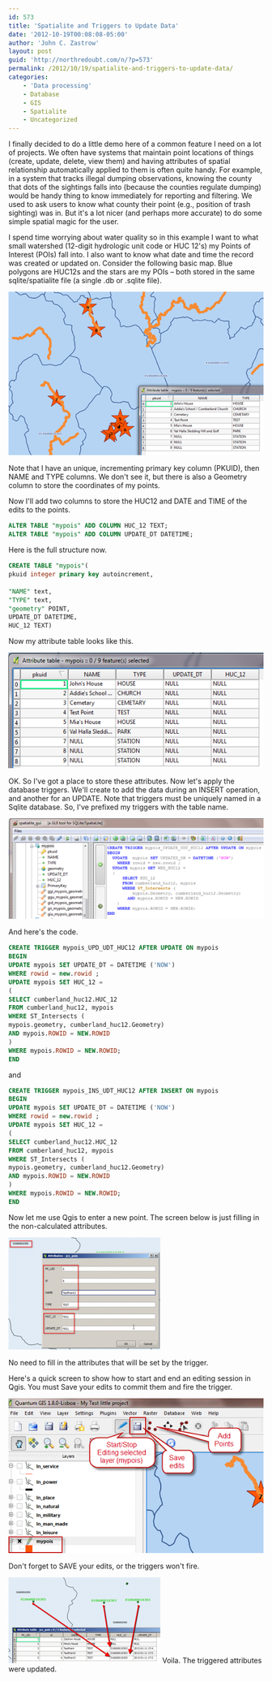 ```yaml
---
id: 573
title: 'Spatialite and Triggers to Update Data'
date: '2012-10-19T00:08:08-05:00'
author: 'John C. Zastrow'
layout: post
guid: 'http://northredoubt.com/n/?p=573'
permalink: /2012/10/19/spatialite-and-triggers-to-update-data/
categories:
    - 'Data processing'
    - Database
    - GIS
    - Spatialite
    - Uncategorized
---
```


I finally decided to do a little demo here of a common feature I need on a lot of projects. We often have systems that maintain point locations of things (create, update, delete, view them) and having attributes of spatial relationship automatically applied to them is often quite handy. For example, in a system that tracks illegal dumping observations, knowing the county that dots of the sightings falls into (because the counties regulate dumping) would be handy thing to know immediately for reporting and filtering. We used to ask users to know what county their point (e.g., position of trash sighting) was in. But it's a lot nicer (and perhaps more accurate) to do some simple spatial magic for the user.

I spend time worrying about water quality so in this example I want to what small watershed (12-digit hydrologic unit code or HUC 12's) my Points of Interest (POIs) fall into. I also want to know what date and time the record was created or updated on. Consider the following basic map. Blue polygons are HUC12s and the stars are my POIs – both stored in the same sqlite/spatialite file (a single .db or .sqlite file).

![](https://raw.githubusercontent.com/johnzastrow/johnzastrow.github.io/master/assets/uploads/2012/10/101912_0507_Spatialitea1.png)

Note that I have an unique, incrementing primary key column (PKUID), then NAME and TYPE columns. We don't see it, but there is also a Geometry column to store the coordinates of my points.

Now I'll add two columns to store the HUC12 and DATE and TIME of the edits to the points.

```sql
ALTER TABLE "mypois" ADD COLUMN HUC_12 TEXT;
ALTER TABLE "mypois" ADD COLUMN UPDATE_DT DATETIME; 
```

Here is the full structure now.

```sql
CREATE TABLE "mypois"(
pkuid integer primary key autoincrement,

"NAME" text,
"TYPE" text,
"geometry" POINT,
UPDATE_DT DATETIME,
HUC_12 TEXT)
```

Now my attribute table looks like this.

![](https://raw.githubusercontent.com/johnzastrow/johnzastrow.github.io/master/assets/uploads/2012/10/101912_0507_Spatialitea2.png)

OK. So I've got a place to store these attributes. Now let's apply the database triggers. We'll create to add the data during an INSERT operation, and another for an UPDATE. Note that triggers must be uniquely named in a Sqlite database. So, I've prefixed my triggers with the table name.

![](https://raw.githubusercontent.com/johnzastrow/johnzastrow.github.io/master/assets/uploads/2012/10/101912_0507_Spatialitea3.png)

And here's the code.

```sql
CREATE TRIGGER mypois_UPD_UDT_HUC12 AFTER UPDATE ON mypois
BEGIN
UPDATE mypois SET UPDATE_DT = DATETIME ('NOW')
WHERE rowid = new.rowid ;
UPDATE mypois SET HUC_12 =
(
SELECT cumberland_huc12.HUC_12
FROM cumberland_huc12, mypois
WHERE ST_Intersects (
mypois.geometry, cumberland_huc12.Geometry)
AND mypois.ROWID = NEW.ROWID
)
WHERE mypois.ROWID = NEW.ROWID;
END
```

and

```sql
CREATE TRIGGER mypois_INS_UDT_HUC12 AFTER INSERT ON mypois
BEGIN
UPDATE mypois SET UPDATE_DT = DATETIME ('NOW')
WHERE rowid = new.rowid ;
UPDATE mypois SET HUC_12 =
(
SELECT cumberland_huc12.HUC_12
FROM cumberland_huc12, mypois
WHERE ST_Intersects (
mypois.geometry, cumberland_huc12.Geometry)
AND mypois.ROWID = NEW.ROWID
)
WHERE mypois.ROWID = NEW.ROWID;
END
```

Now let me use Qgis to enter a new point. The screen below is just filling in the non-calculated attributes.

 [![No need to fill in the attributes that will be set by the trigger](https://raw.githubusercontent.com/johnzastrow/johnzastrow.github.io/master/assets/uploads/2012/10/editing_4trigger-300x221.png)](https://johnzastrow.github.io/2012/10/19/spatialite-and-triggers-to-update-data/editing_4trigger/) 



No need to fill in the attributes that will be set by the trigger.

Here's a quick screen to show how to start and end an editing session in Qgis. You must Save your edits to commit them and fire the trigger.



 ![](https://raw.githubusercontent.com/johnzastrow/johnzastrow.github.io/master/assets/uploads/2012/10/101912_0507_Spatialitea5.png) 



Don't forget to SAVE your edits, or the triggers won't fire. 

 [![saved_edits_trigger](https://raw.githubusercontent.com/johnzastrow/johnzastrow.github.io/master/assets/uploads/2012/10/saved_edits_trigger-300x169.png)](https://johnzastrow.github.io/2012/10/19/spatialite-and-triggers-to-update-data/saved_edits_trigger/) Voila. The triggered attributes were updated. 